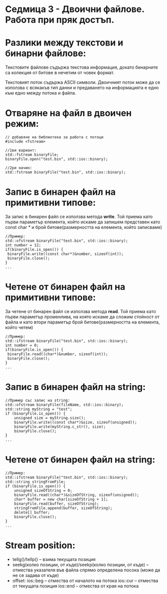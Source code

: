 # Седмица 3 - Двоични файлове. Работа при пряк достъп.

Разлики между текстови и бинарни файлове:
=
Текстовите файлове съдържа текстова информация, докато бинарните са колекция от битове в нечетим от човек формат.

Текстовият поток съдържа ASCII символи. 
Двоичният поток може да се използва с всякакъв тип данни и предаването на информацията е едно към едно между потока и файла.

Отваряне на файл в двоичен режим:
=
```
// добавяне на библиотека за работа с потоци
#include <fstream>
```

```
//1ви вариант:
std::fstream binaryFile;
binaryFile.open("test.bin", std::ios::binary);
```

```
//2ри начин:
std::fstream binaryFile("test.bin", std::ios::binary);
```

Запис в бинарен файл на примитивни типове:
=
За запис в бинарен файл се използва метода **write**. 
Той приема като първи параметър елемента, който искаме да запишем представен като const char * и брой битове(размерността на елемента, който записваме)

```
//Пример:
std::ofstream binaryFile("test.bin", std::ios::binary);
int number = 12;
if(binaryFile.is_open()) {
 binaryFile.write((const char*)&number, sizeof(int));
 binaryFile.close();
}
...
```

Четене от бинарен файл на примитивни типове:
=
За четене от бинарен файл се използва метода **read**.
Той приема като първи параметър променлива, на която искаме да сложим стойност от файла и като втори параметър брой битове(размерността на елемента, който четем)

```
//Пример:
std::ifstream binaryFile("test.bin", std::ios::binary);
int number = 0;
if(binaryFile.is_open()) {
 binaryFile.read((char*)&number, sizeof(int));
 binaryFile.close();
}
...
```

Запис в бинарен файл на string:
=

```
//Пример със запис на string:
std::ofstream binaryFile(fileName, std::ios::binary);
std::string myString = "test";
if (binaryFile.is_open()) {
    unsigned size = myString.size();
    binaryFile.write((const char*)&size, sizeof(unsigned));
    binaryFile.write(myString.c_str(), size);
    binaryFile.close();
}
...
```

Четене от бинарен файл на string:
=

```
//Пример:
std::ifstream binaryFile("test.bin", std::ios::binary);
std::string stringFromFile;
if (binaryFile.is_open()) {
    unsigned sizeOfString = 0;
    binaryFile.read((char*)&sizeOfString, sizeof(unsigned));
    char* buffer = new char[sizeOfString + 1];
    binaryFile.read(buffer, sizeOfString);
    stringFromFile.append(buffer, sizeOfString);
    delete[] buffer;
    binaryFile.close();
}
...
```

Stream position:
=
- tellg()/tellp() – взима текущата позиция
- seekg(колко позиции, от къде)/seekp(колко позиции, от къде) – отмества указателя във файла спрямо определена посока (може да не се задава от къде)
- offset:
    ios::beg – отмества от началото на потока
    ios::cur – отмества от текущата позиция
    ios::end – отмества от края на потока
